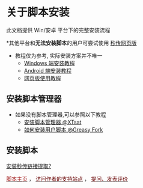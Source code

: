 # 关于脚本安装

此文档提供 Win/安卓 平台下的完整安装流程

\*其他平台和**无法安装脚本**的用户可尝试使用 [秒传网页版](https://rapidacg.gmgard.moe/)

- 教程仅为参考, 实际安装方案并不唯一
  - [Windows 端安装教程](Windows.md)
  - [Android 端安装教程](Android.md)
  - [网页版使用教程](Web.md)

## 安装脚本管理器

- 如果没有脚本管理器,可以参照以下教程
  - [安装脚本管理器 @XTsat](https://xtsat.github.io/Browser-Guide/Extensions/recommend/Script%20Manager/Install%20Manager.html)
  - [如何安装用户脚本 @Greasy Fork](https://greasyfork.org/zh-CN/help/installing-user-scripts)

## 安装脚本

<a></a>
<!-- Greasy Fork 样式安装脚本 -->
<div id="install-area">
    <a class="install-link" data-script-name="秒传链接提取" data-script-namespace="moe.cangku.mengzonefire" href="https://greasyfork.org/scripts/424574-%E7%A7%92%E4%BC%A0%E9%93%BE%E6%8E%A5%E6%8F%90%E5%8F%96/code/%E7%A7%92%E4%BC%A0%E9%93%BE%E6%8E%A5%E6%8F%90%E5%8F%96.user.js">安装秒传链接提取</a><a class="install-help-link" title="如何安装" rel="nofollow" href="/rapid-upload-userscript-doc/document/Install/About.html">?</a>
</div>

<a rel="nofollow" href="https://greasyfork.org/zh-CN/scripts/424574-%E7%A7%92%E4%BC%A0%E9%93%BE%E6%8E%A5%E6%8F%90%E5%8F%96" target="_blank"><span style="color: #a42121;">脚本主页</span></a>
，
<a rel="nofollow" href="https://github.com/mengzonefire/rapid-upload-userscript/issues" target="_blank"><span style="color: #670000;">访问作者的支持站点</span></a>
，
<a rel="nofollow" href="https://greasyfork.org/zh-CN/scripts/424574-%E7%A7%92%E4%BC%A0%E9%93%BE%E6%8E%A5%E6%8F%90%E5%8F%96/feedback#post-discussion"><span style="color: #670000;">提问、发表评价</span></a>


<!-- 油小猴 样式安装脚本 -->
<!--
<div data-v-0d120fa7="" class="install-box"><a data-v-0d120fa7="" href="https://greasyfork.org/scripts/424574-%E7%A7%92%E4%BC%A0%E9%93%BE%E6%8E%A5%E6%8F%90%E5%8F%96/code/%E7%A7%92%E4%BC%A0%E9%93%BE%E6%8E%A5%E6%8F%90%E5%8F%96.user.js" class="install-link no-dark-mode umami--click--button-install">安装网盘直链下载助手</a> <a data-v-0d120fa7="" title="如何安装" target="_blank" href="/rapid-upload-userscript-doc/document/install/About.html" class="install-help-link no-dark-mode">?</a></div> -->

<!-- [![rapidupload-userscript](https://img.shields.io/badge/%E5%AE%89%E8%A3%85%20%E7%A7%92%E4%BC%A0%E9%93%BE%E6%8E%A5%E6%8F%90%E5%8F%96-005200?style=for-the-badge&logo=tampermonkey)](https://greasyfork.org/scripts/424574-%E7%A7%92%E4%BC%A0%E9%93%BE%E6%8E%A5%E6%8F%90%E5%8F%96/code/%E7%A7%92%E4%BC%A0%E9%93%BE%E6%8E%A5%E6%8F%90%E5%8F%96.user.js) -->
<!-- [![rapid-upload-userscript](https://img.shields.io/badge/GitHub-%E5%AE%89%E8%A3%85%20%E7%A7%92%E4%BC%A0%E9%93%BE%E6%8E%A5%E6%8F%90%E5%8F%96-24292f?style=for-the-badge&logo=github)](https://github.com/mengzonefire/rapid-upload-userscript/raw/main/dist/%E7%A7%92%E4%BC%A0%E8%BF%9E%E6%8E%A5%E6%8F%90%E5%8F%96.user.js) -->
